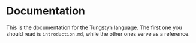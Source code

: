 # Documentation
This is the documentation for the Tungstyn language. The first one you should read is `introduction.md`, while the other ones serve as a reference.
